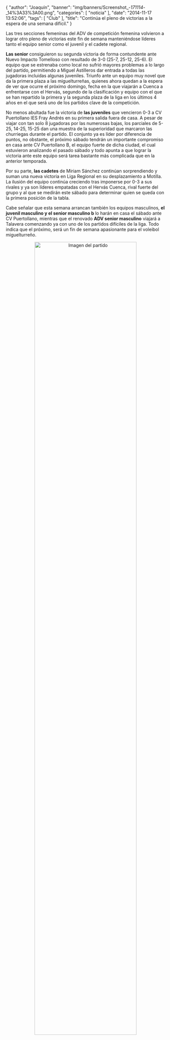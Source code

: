 {
  "author": "Joaquín", 
  "banner": "img/banners/Screenshot_-_171114_-_14%3A33%3A00.png", 
  "categories": [
    "noticia"
  ], 
  "date": "2014-11-17 13:52:06", 
  "tags": [
    "Club"
  ], 
  "title": "Continúa el pleno de victorias a la espera de una semana difícil."
}

Las tres secciones femeninas del ADV de competición femenina volvieron a lograr otro pleno de victorias este fin de semana manteniéndose líderes tanto el equipo senior como el juvenil y el cadete regional.

<b>Las senior</b> consiguieron su segunda victoria de forma contundente ante Nuevo Impacto Tomelloso con resultado de 3-0 (25-7, 25-12, 25-6). El equipo que se estrenaba como local no sufrió mayores problemas a lo largo del partido, permitiendo a Miguel Astilleros dar entrada a todas las jugadoras incluidas algunas juveniles. Triunfo ante un equipo muy novel que da la primera plaza a las miguelturreñas, quienes ahora quedan a la espera de ver que ocurre el próximo domingo, fecha en la que viajarán a Cuenca a enfrentarse con el Hervás, segundo de la clasificación y equipo con el que se han repartido la primera y la segunda plaza de la liga en los últimos 4 años en el que será uno de los partidos clave de la competición.

No menos abultada fue la victoria de <b>las juveniles</b> que vencieron 0-3 a CV Puertollano IES Fray Andrés en su primera salida fuera de casa. A pesar de viajar con tan solo 8 jugadoras por las numerosas bajas, los parciales de 5-25, 14-25, 15-25 dan una muestra de la superioridad que marcaron las churriegas durante el partido. El conjunto ya es líder por diferencia de puntos, no obstante, el próximo sábado tendrán un importante compromiso en casa ante CV Puertollano B, el equipo fuerte de dicha ciudad, el cual estuvieron analizando el pasado sábado y todo apunta a que lograr la victoria ante este equipo será tarea bastante más complicada que en la anterior temporada.

Por su parte, <b>las cadetes</b> de Miriam Sánchez continúan sorprendiendo y suman una nueva victoria en Liga Regional en su desplazamiento a Motilla. La ilusión del equipo continúa creciendo tras imponerse por 0-3 a sus rivales y ya son líderes empatadas con el Hervás Cuenca, rival fuerte del grupo y al que se medirán este sábado para determinar quien se queda con la primera posición de la tabla.

Cabe señalar que esta semana arrancan también los equipos masculinos, <b>el juvenil masculino y el senior masculino b</b> lo harán en casa el sábado ante CV Puertollano, mientras que el renovado <b>ADV senior masculino</b> viajará a Talavera comenzando ya con uno de los partidos difíciles de la liga. Todo indica que el próximo, será un fin de semana apasionante para el voleibol miguelturreño.

<center>
<a target="_new" href="http://www.advmiguelturra.org/img/banners/Screenshot%20-%20171114%20-%2014%3A33%3A00.png"> 
<img alt="Imagen del partido" width="80%" align="center" src="http://www.advmiguelturra.org/img/banners/Screenshot%20-%20171114%20-%2014%3A33%3A00.png"/> </a> </center>

